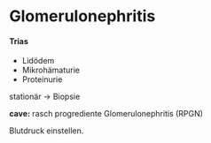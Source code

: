 # Glomerulonephritis

#### Trias
- Lidödem
- Mikrohämaturie
- Proteinurie

stationär → Biopsie

**cave:** rasch progrediente Glomerulonephritis (RPGN)

Blutdruck einstellen.